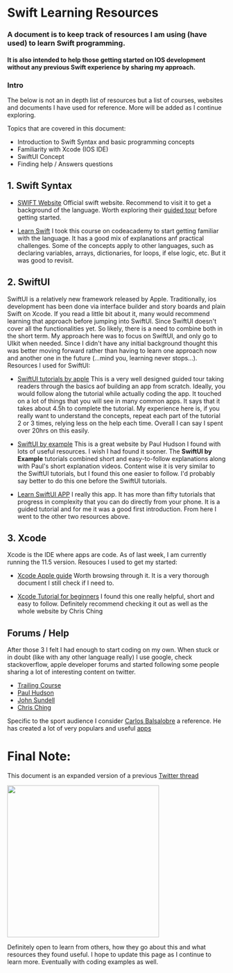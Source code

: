 # Swift Learning Resources
### A document is to keep track of resources I am using (have used) to learn Swift programming. 
#### It is also intended to help those getting started on IOS development without any previous Swift experience by sharing my approach. 

### Intro
The below is not an in depth list of resources but a list of courses, websites and documents I have used for reference. More will be added as I continue exploring.

Topics that are covered in this document:

- Introduction to Swift Syntax and basic programming concepts
- Familiarity with Xcode (IOS IDE)
- SwiftUI Concept
- Finding help / Answers questions
 

## 1. Swift Syntax
- [SWIFT Website](https://swift.org/) Official swift website. Recommend to visit it to get a background of the language. Worth exploring their [guided tour](https://docs.swift.org/swift-book/GuidedTour/GuidedTour.html#//apple_ref/doc/uid/TP40014097-CH2-ID1) before getting started.  
  
- [Learn Swift](https://www.codecademy.com/learn/learn-swift) I took this course on codeacademy to start getting familiar with the language. It has a good mix of explanations anf practical challenges. Some of the concepts apply to other languages, such as declaring variables, arrays, dictionaries, for loops, if else logic, etc. But it was good to revisit.


## 2. SwiftUI
SwiftUI is a relatively new framework released by Apple. Traditionally, ios development has been done via interface builder and story boards and plain Swift on Xcode. If you read a little bit about it, many 
would recommend learning that approach before jumping into SwiftUI. Since SwiftUI doesn't cover all the functionalities yet. So likely, there is a need to combine both in the short term. 
My approach here was to focus on SwiftUI, and only go to UIkit when needed. Since I didn't have any initial background thought this was better moving forward rather than having to learn one approach now and
another one in the future (...mind you, learning never stops...). Resources I used for SwiftUI:

- [SwiftUI tutorials by apple](https://developer.apple.com/tutorials/swiftui) This is a very well designed guided tour taking readers through the basics aof building an app from scratch. Ideally, you would follow along the tutorial while actually coding the app. It touched on a lot of things that you will see in many common apps.
It says that it takes about 4.5h to complete the tutorial. My experience here is, if you really want to understand the concepts, repeat each part of the tutorial 2 or 3 times, relying less on the help each time. Overall I can say I spent over 20hrs on this easily.
  
- [SwiftUI by example](https://www.hackingwithswift.com/quick-start/swiftui) This is a great website by Paul Hudson I found with lots of useful resources. I wish I had found it sooner. The **SwiftUI by Example** tutorials combined short and easy-to-follow explanations along with Paul's short explanation videos. Content wise it is very similar
to the SwiftUI tutorials, but I found this one easier to follow. I'd probably say better to do this one before the SwiftUI tutorials.
  
- [Learn SwiftUI APP](https://apps.apple.com/us/app/learn-swiftui/id1467598599) I really this app. It has more than fifty tutorials that progress in complexity that you can do directly from your phone. It is a guided tutorial and for me it was a good first introduction. From here I went to the other two resources above.



## 3. Xcode
Xcode is the IDE where apps are code. As of last week, I am currently running the 11.5 version. Resouces I used to get my started:

- [Xcode Apple guide](https://help.apple.com/xcode/mac/current/) Worth browsing through it. It is a very thorough document I still check if I need to.
  
- [Xcode Tutorial for beginners](https://codewithchris.com/xcode-tutorial/) I found this one really helpful, short and easy to follow. Definitely recommend checking it out as well as the whole
website by Chris Ching

## Forums / Help 
After those 3 I felt I had enough to start coding on my own. When stuck or in doubt (like with any other language really) I use google,  check stackoverflow, apple developer forums and started following some people sharing a lot of interesting content on twitter. 

- [Trailing Course](https://twitter.com/TrailingClosure)
- [Paul Hudson](https://twitter.com/twostraws)
- [John Sundell](https://twitter.com/johnsundell)
- [Chris Ching](https://twitter.com/CodeWithChris)

Specific to the sport audience I consider [Carlos Balsalobre](https://twitter.com/cbalsalobre) a reference. He has created a lot of very populars and useful [apps](http://www.carlos-balsalobre.com/#apps)

 # Final Note:
 
 This document is an expanded version of a previous [Twitter thread](https://twitter.com/jfernandez__/status/1280913591546380288)
 
 <img width="350" src="https://www.dropbox.com/s/hzgax0axniswqfe/swift.png?raw=1">
 
Definitely open to learn from others, how they go about this and what resources they found useful. I hope to update this page as I continue to learn more. Eventually with coding examples as well.
